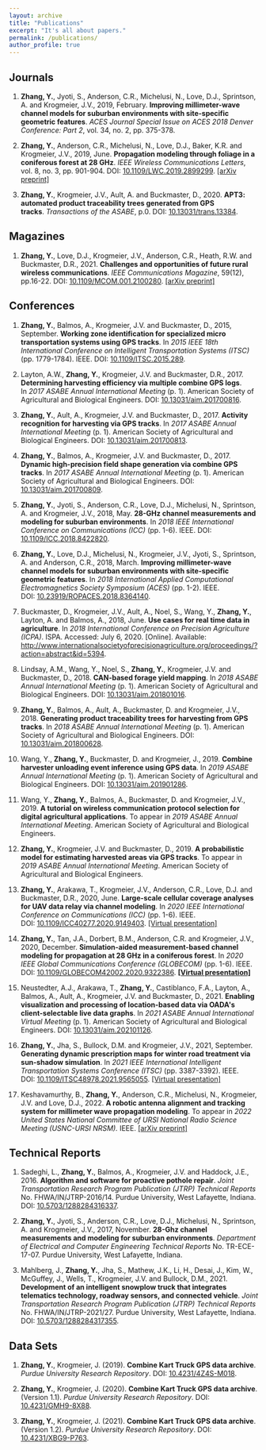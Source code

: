 ```yaml
---
layout: archive
title: "Publications"
excerpt: "It's all about papers."
permalink: /publications/
author_profile: true
---
```


Journals
--------

1.  **Zhang, Y.**, Jyoti, S., Anderson, C.R., Michelusi, N., Love, D.J., Sprintson, A. and Krogmeier, J.V., 2019, February. **Improving millimeter-wave channel models for suburban environments with site-specific geometric features**. *ACES Journal Special Issue on ACES 2018 Denver Conference: Part 2*, vol. 34, no. 2, pp. 375-378.

2.  **Zhang, Y.**, Anderson, C.R., Michelusi, N., Love, D.J., Baker, K.R. and Krogmeier, J.V., 2019, June. **Propagation modeling through foliage in a coniferous forest at 28 GHz**. *IEEE Wireless Communications Letters*, vol. 8, no. 3, pp. 901-904. DOI: [10.1109/LWC.2019.2899299](https://doi.org/10.1109/LWC.2019.2899299). [\[arXiv preprint\]](https://arxiv.org/abs/1902.06798)

3.  **Zhang, Y.**, Krogmeier, J.V., Ault, A. and Buckmaster, D., 2020. **APT3: automated product traceability trees generated from GPS tracks**. *Transactions of the ASABE*, p.0. DOI: [10.13031/trans.13384](https://doi.org/10.13031/trans.13384).

Magazines
---------

1.  **Zhang, Y.**, Love, D.J., Krogmeier, J.V., Anderson, C.R., Heath, R.W. and Buckmaster, D.R., 2021. **Challenges and opportunities of future rural wireless communications**. *IEEE Communications Magazine*, 59(12), pp.16-22. DOI: [10.1109/MCOM.001.2100280](https://doi.org/10.1109/MCOM.001.2100280). [\[arXiv preprint\]](https://arxiv.org/abs/2108.05405)

Conferences
-----------

1.  **Zhang, Y.**, Balmos, A., Krogmeier, J.V. and Buckmaster, D., 2015, September. **Working zone identification for specialized micro transportation systems using GPS tracks**. In *2015 IEEE 18th International Conference on Intelligent Transportation Systems (ITSC)* (pp. 1779-1784). IEEE. DOI: [10.1109/ITSC.2015.289](https://doi.org/10.1109/ITSC.2015.289).

2.  Layton, A.W., **Zhang, Y.**, Krogmeier, J.V. and Buckmaster, D.R., 2017. **Determining harvesting efficiency via multiple combine GPS logs**. In *2017 ASABE Annual International Meeting* (p. 1). American Society of Agricultural and Biological Engineers. DOI: [10.13031/aim.201700816](https://doi.org/10.13031/aim.201700816).

3.  **Zhang, Y.**, Ault, A., Krogmeier, J.V. and Buckmaster, D., 2017. **Activity recognition for harvesting via GPS tracks**. In *2017 ASABE Annual International Meeting* (p. 1). American Society of Agricultural and Biological Engineers. DOI: [10.13031/aim.201700813](https://doi.org/10.13031/aim.201700813).

4.  **Zhang, Y.**, Balmos, A., Krogmeier, J.V. and Buckmaster, D., 2017. **Dynamic high-precision field shape generation via combine GPS tracks**. In *2017 ASABE Annual International Meeting* (p. 1). American Society of Agricultural and Biological Engineers. DOI: [10.13031/aim.201700809](https://doi.org/10.13031/aim.201700809).

5.  **Zhang, Y.**, Jyoti, S., Anderson, C.R., Love, D.J., Michelusi, N., Sprintson, A. and Krogmeier, J.V., 2018, May. **28-GHz channel measurements and modeling for suburban environments**. In *2018 IEEE International Conference on Communications (ICC)* (pp. 1-6). IEEE. DOI: [10.1109/ICC.2018.8422820](https://doi.org/10.1109/ICC.2018.8422820).

6.  **Zhang, Y.**, Love, D.J., Michelusi, N., Krogmeier, J.V., Jyoti, S., Sprintson, A. and Anderson, C.R., 2018, March. **Improving millimeter-wave channel models for suburban environments with site-specific geometric features**. In *2018 International Applied Computational Electromagnetics Society Symposium (ACES)* (pp. 1-2). IEEE. DOI: [10.23919/ROPACES.2018.8364140](https://doi.org/10.23919/ROPACES.2018.8364140).

7.  Buckmaster, D., Krogmeier, J.V., Ault, A., Noel, S., Wang, Y., **Zhang, Y.**, Layton, A. and Balmos, A., 2018, June. **Use cases for real time data in agriculture**. In *2018 International Conference on Precision Agriculture (ICPA)*. ISPA. Accessed: July 6, 2020. \[Online\]. Available: <http://www.internationalsocietyofprecisionagriculture.org/proceedings/?action=abstract&id=5394>.

8.  Lindsay, A.M., Wang, Y., Noel, S., **Zhang, Y.**, Krogmeier, J.V. and Buckmaster, D., 2018. **CAN-based forage yield mapping**. In *2018 ASABE Annual International Meeting* (p. 1). American Society of Agricultural and Biological Engineers. DOI: [10.13031/aim.201801016](https://doi.org/10.13031/aim.201801016).

9.  **Zhang, Y.**, Balmos, A., Ault, A., Buckmaster, D. and Krogmeier, J.V., 2018. **Generating product traceability trees for harvesting from GPS tracks**. In *2018 ASABE Annual International Meeting* (p. 1). American Society of Agricultural and Biological Engineers. DOI: [10.13031/aim.201800628](https://doi.org/10.13031/aim.201800628).

10. Wang, Y., **Zhang, Y.**, Buckmaster, D. and Krogmeier, J., 2019. **Combine harvester unloading event inference using GPS data**. In *2019 ASABE Annual International Meeting* (p. 1). American Society of Agricultural and Biological Engineers. DOI: [10.13031/aim.201901286](https://doi.org/10.13031/aim.201901286).

11. Wang, Y., **Zhang, Y.**, Balmos, A., Buckmaster, D. and Krogmeier, J.V., 2019. **A tutorial on wireless communication protocol selection for digital agricultural applications**. To appear in *2019 ASABE Annual International Meeting*. American Society of Agricultural and Biological Engineers.

12. **Zhang, Y.**, Krogmeier, J.V. and Buckmaster, D., 2019. **A probabilistic model for estimating harvested areas via GPS tracks**. To appear in *2019 ASABE Annual International Meeting*. American Society of Agricultural and Biological Engineers.

13. **Zhang, Y.**, Arakawa, T., Krogmeier, J.V., Anderson, C.R., Love, D.J. and Buckmaster, D.R., 2020, June. **Large-scale cellular coverage analyses for UAV data relay via channel modeling**. In *2020 IEEE International Conference on Communications (ICC)* (pp. 1-6). IEEE. DOI: [10.1109/ICC40277.2020.9149403](https://doi.org/10.1109/ICC40277.2020.9149403). [\[Virtual presentation\]](https://yaguangzhang.github.io/files/ICC2020_WC17_CellCoverageSimulationForDrones.mp4)

14. **Zhang, Y.**, Tan, J.A., Dorbert, B.M., Anderson, C.R. and Krogmeier, J.V., 2020, December. **Simulation-aided measurement-based channel modeling for propagation at 28 GHz in a coniferous forest**. In *2020 IEEE Global Communications Conference (GLOBECOM)* (pp. 1-6). IEEE. DOI: [10.1109/GLOBECOM42002.2020.9322386](https://doi.org/10.1109/GLOBECOM42002.2020.9322386). [**\[Virtual presentation\]**](https://yaguangzhang.github.io/files/GlobeCom2020_Yaguang_SimAidedChannelModeling.mp4)

15. Neustedter, A.J., Arakawa, T., **Zhang, Y.**, Castiblanco, F.A., Layton, A., Balmos, A., Ault, A., Krogmeier, J.V. and Buckmaster, D., 2021. **Enabling visualization and processing of location-based data via OADA's client-selectable live data graphs**. In *2021 ASABE Annual International Virtual Meeting* (p. 1). American Society of Agricultural and Biological Engineers. DOI: [10.13031/aim.202101126](https://doi.org/10.13031/aim.202101126).

16. **Zhang, Y.**, Jha, S., Bullock, D.M. and Krogmeier, J.V., 2021, September. **Generating dynamic prescription maps for winter road treatment via sun-shadow simulation**. In *2021 IEEE International Intelligent Transportation Systems Conference (ITSC)* (pp. 3387-3392). IEEE. DOI: [10.1109/ITSC48978.2021.9565055](https://doi.org/10.1109/ITSC48978.2021.9565055). [\[Virtual presentation\]](https://yaguangzhang.github.io/files/Itsc2021_Yaguang_SunShadowSim.mp4)

17. Keshavamurthy, B., **Zhang, Y.**, Anderson, C.R., Michelusi, N., Krogmeier, J.V. and Love, D.J., 2022. **A robotic antenna alignment and tracking system for millimeter wave propagation modeling**. To appear in *2022 United States National Committee of URSI National Radio Science Meeting (USNC-URSI NRSM).* IEEE. [\[arXiv preprint\]](https://arxiv.org/abs/2110.07106)

Technical Reports
-----------------

1.  Sadeghi, L., **Zhang, Y.**, Balmos, A., Krogmeier, J.V. and Haddock, J.E., 2016. **Algorithm and software for proactive pothole repair**. *Joint Transportation Research Program Publication (JTRP) Technical Reports* No. FHWA/IN/JTRP-2016/14. Purdue University, West Lafayette, Indiana. DOI: [10.5703/1288284316337](https://doi.org/10.5703/1288284316337).

2.  **Zhang, Y.**, Jyoti, S., Anderson, C.R., Love, D.J., Michelusi, N., Sprintson, A. and Krogmeier, J.V., 2017, November. **28-Ghz channel measurements and modeling for suburban environments**. *Department of Electrical and Computer Engineering Technical Reports* No. TR-ECE-17-07. Purdue University, West Lafayette, Indiana.

3.  Mahlberg, J., **Zhang, Y.**, Jha, S., Mathew, J.K., Li, H., Desai, J., Kim, W., McGuffey, J., Wells, T., Krogmeier, J.V. and Bullock, D.M., 2021. **Development of an intelligent snowplow truck that integrates telematics technology, roadway sensors, and connected vehicle**. *Joint Transportation Research Program Publication (JTRP) Technical Reports* No. FHWA/IN/JTRP-2021/27. Purdue University, West Lafayette, Indiana. DOI: [10.5703/1288284317355](https://doi.org/10.5703/1288284317355).

Data Sets
---------

1.  **Zhang, Y.**, Krogmeier, J. (2019). **Combine Kart Truck GPS data archive**. *Purdue University Research Repository*. DOI: [10.4231/4Z4S-M018](https://doi.org/10.4231/4Z4S-M018).

2.  **Zhang, Y.**, Krogmeier, J. (2020). **Combine Kart Truck GPS data archive**. (Version 1.1). *Purdue University Research Repository*. DOI: [10.4231/GMH9-8X88](https://doi.org/10.4231/GMH9-8X88).

3.  **Zhang, Y.**, Krogmeier, J. (2021). **Combine Kart Truck GPS data archive**. (Version 1.2). *Purdue University Research Repository*. DOI: [10.4231/XBG9-P763](https://doi.org/10.4231/XBG9-P763).
